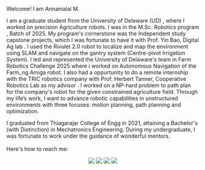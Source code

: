 Welcome! I am Annamalai M.

I am a graduate student from the <a href="https://www.udel.edu/" style="text-decoration: none;">  University of Delaware (UD) </a>, where I worked on precision Agriculture robots. I was in the <a href="https://me.udel.edu/academics/graduate/msr/" style="text-decoration: none;"> M.Sc. Robotics program </a>, Batch of 2025. My program's cornerstone was the Independent study capstone projects, which I was fortunate to have it with <a href="https://me.udel.edu/faculty/yin-bao/" style="text-decoration: none;"> Prof. Yin Bao, Digital Ag lab </a>. I used the Rivulet 2.0 robot to localize and map the environment using SLAM and navigate on the gantry system (Centre-pivot Irrigation System). I led and represented the University of Delaware's team in <a href="https://www.farmroboticschallenge.ai/" style="text-decoration: none;"> Farm Robotics Challenge 2025</a> where  i worked on Autonomous Navigation of the Farm_ng Amiga robot. I also had a oppurtunity to do a remote internship with the TRIC robotics company with <a href="https://me.udel.edu/faculty/herbert-tanner/" style="text-decoration: none;"> Prof. Herbert Tanner, Cooperative Robotics Lab as my advisor </a>. I worked on a NP-hard problem to path plan for the company's robot for the given constrained agriculture field. Through my life’s work, I want to advance robotic capabilities in unstructured environments with three focuses: motion planning, path planning and optimization.

I graduated from Thiagarajar College of Engg in 2021, attaining a Bachelor's (with Distinction) in Mechatronics Engineering. During my undergraduate, I was fortunate to work under the guidance of wonderful mentors. 
<br> <br>
Here's how to reach me:

<p align="center">
  <a href="https://leetcode.com/u/Annamalai02/" style="text-decoration: none;">
    <img src="https://img.shields.io/badge/Leetcode-FFA116?style=for-the-badge&logo=leetcode&logoColor=black">
  </a>
  <a href="mailto:brothermountain99@gmail.com" style="text-decoration: none;">
    <img src="https://img.shields.io/badge/Gmail-D14836?style=for-the-badge&logo=gmail&logoColor=white">
  </a>
  
  <a href="https://www.linkedin.com/in/anna2malai-m/" style="text-decoration: none;">
    <img src="https://img.shields.io/badge/LinkedIn-0A66C2?style=for-the-badge&logo=inspire&logoColor=white">
  </a>
<!--   <a href="https://www.hackerrank.com/profile/brothermountain1" style="text-decoration: none;">
    <img src="https://img.shields.io/badge/HackerRank-1C2432?style=for-the-badge&logo=hackerrank&logoColor=green">
  </a> -->
  <a href="https://www.figma.com/proto/FRUYvQWWWXyfi9sJ4wh1dh/Annamalai-portfolio?node-id=1-2&t=bOTJBLaoLe2wnCyk-1&scaling=scale-down-width&content-scaling=fixed&page-id=0%3A1&starting-point-node-id=1%3A2" style="text-decoration: none;">
      <img src="https://img.shields.io/badge/Personal_Website-EC644B?style=for-the-badge&logo=figma&logoColor=black">
  </a>
</p>
